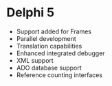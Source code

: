 # Delphi 5

- Support added for Frames
- Parallel development
- Translation capabilities
- Enhanced integrated debugger
- XML support
- ADO database support 
- Reference counting interfaces
